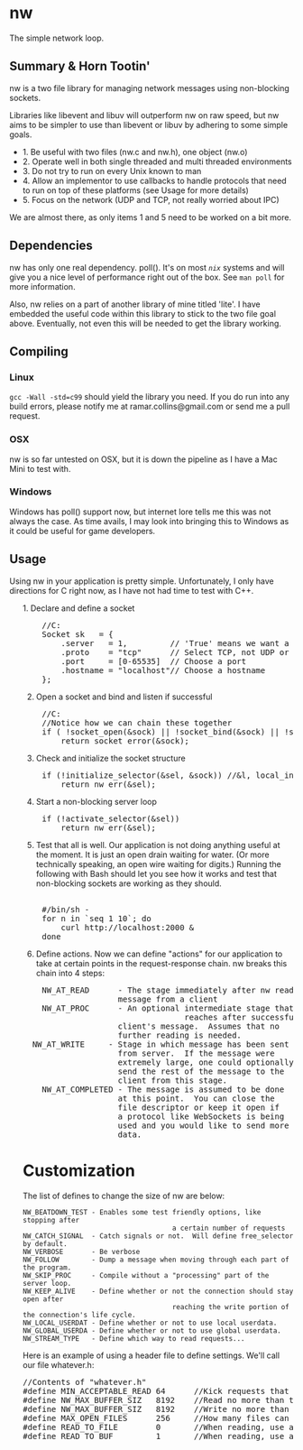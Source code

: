 nw
==
The simple network loop.


Summary & Horn Tootin'
----------------------
nw is a two file library for managing network messages using non-blocking sockets.

Libraries like libevent and libuv will outperform nw on raw speed, but nw aims to be 
simpler to use than libevent or libuv by adhering to some simple goals.

<ul>
<li>1. Be useful with two files (nw.c and nw.h), one object (nw.o)</li>
<li>2. Operate well in both single threaded and multi threaded environments</li>
<li>3. Do not try to run on every Unix known to man</li>
<li>4. Allow an implementor to use callbacks to handle protocols that need to run on top of these platforms (see Usage for more details)</li>
<li>5. Focus on the network (UDP and TCP, not really worried about IPC)</li>
</ul>

We are almost there, as only items 1 and 5 need to be worked on a bit more.


Dependencies
------------
nw has only one real dependency.  poll().  It's on most <code>*nix*</code> systems and will give you a nice level of performance right out of the box.  See `man poll` for more information.

Also, nw relies on a part of another library of mine titled 'lite'.  I have embedded the useful code within this library to stick to the two file goal above.  Eventually, not even this will be needed to get the library working.


Compiling
---------
<p>
<h3>Linux</h3>
<code>gcc -Wall -std=c99</code> should yield the library you need.  If you do run into any build errors, please notify me at ramar.collins@gmail.com or send me a pull request.
</p>

<p>
<h3>OSX</h3>
nw is so far untested on OSX, but it is down the pipeline as I have a Mac Mini to test with.
</p>

<p>
<h3>Windows</h3>
Windows has poll() support now, but internet lore tells me this was not always the case.  As time avails, I may look into bringing this to Windows as it could be useful for game developers.
</p>


Usage
-----
Using nw in your application is pretty simple. Unfortunately, I only 
have directions for C right now, as I have not had time to test with C++.

<ul>
1. Declare and define a socket 
<pre>
	//C:
	Socket sk   = { 
		.server   = 1,         // 'True' means we want a server
		.proto    = "tcp"      // Select TCP, not UDP or IPC
		.port     = [0-65535]  // Choose a port
		.hostname = "localhost"// Choose a hostname
	};
</pre>

2. Open a socket and bind and listen if successful
<pre>
	//C:	
	//Notice how we can chain these together
	if ( !socket_open(&sock) || !socket_bind(&sock) || !socket_listen(&sock) )
		return socket_error(&sock);  
</pre>

3. Check and initialize the socket structure
<pre>
	if (!initialize_selector(&sel, &sock)) //&l, local_index))
		return nw_err(&sel);
</pre>

4. Start a non-blocking server loop
<pre>
	if (!activate_selector(&sel))
		return nw_err(&sel);
</pre>

5. Test that all is well.
	Our application is not doing anything useful at the moment.  It is just an
	open drain waiting for water. (Or more technically speaking, an open wire
	waiting for digits.)  Running the following with Bash should let you see how it
	works and test that non-blocking sockets are working as they should.

<pre>	
	#/bin/sh -
	for n in `seq 1 10`; do
		curl http://localhost:2000 &
	done
</pre>


6. Define actions.
	Now we can define "actions" for our application to take at certain points
	in the request-response chain.  nw breaks this chain into 4 steps:

<pre>
	NW_AT_READ      - The stage immediately after nw reads a 
                    message from a client
	NW_AT_PROC      - An optional intermediate stage that nw
							      reaches after successfully reading a 
                    client's message.  Assumes that no 
                    further reading is needed.
  NW_AT_WRITE     - Stage in which message has been sent
                    from server.  If the message were 
                    extremely large, one could optionally
                    send the rest of the message to the
                    client from this stage.
	NW_AT_COMPLETED - The message is assumed to be done
                    at this point.  You can close the
                    file descriptor or keep it open if
                    a protocol like WebSockets is being
                    used and you would like to send more 
                    data. 
</pre>


Customization
=============
The	list of defines to change the size of nw are below:

	NW_BEATDOWN_TEST - Enables some test friendly options, like stopping after
										 a certain number of requests
	NW_CATCH_SIGNAL  - Catch signals or not.  Will define free_selector by default.
	NW_VERBOSE       - Be verbose
	NW_FOLLOW        - Dump a message when moving through each part of the program.
	NW_SKIP_PROC     - Compile without a "processing" part of the server loop.
	NW_KEEP_ALIVE    - Define whether or not the connection should stay open after 
										 reaching the write portion of the connection's life cycle.
	NW_LOCAL_USERDAT - Define whether or not to use local userdata.
	NW_GLOBAL_USERDA - Define whether or not to use global userdata.
	NW_STREAM_TYPE   - Define which way to read requests...


Here is an example of using a header file 
to define settings. We'll call our file
whatever.h:

<pre>
//Contents of "whatever.h"
#define MIN_ACCEPTABLE_READ 64   	//Kick requests that fail to read this much
#define NW_MAX_BUFFER_SIZ   8192 	//Read no more than this much to buffer
#define NW_MAX_BUFFER_SIZ   8192 	//Write no more than this much to buffer
#define MAX_OPEN_FILES      256  	//How many files can I have open at once?
#define READ_TO_FILE        0    	//When reading, use a file and stream
#define READ_TO_BUF         1    	//When reading, use a buffer
</pre>
